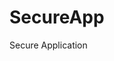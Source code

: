 # SecureApp
 Secure Application
<img ref="https://storagegomez.blob.core.windows.net/public/images/SecureAppPOC.png"/>
